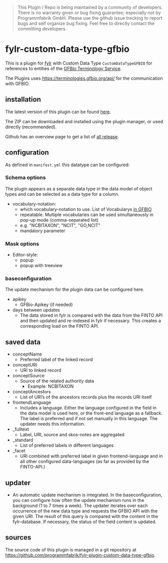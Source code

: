 > This Plugin / Repo is being maintained by a community of developers.
There is no warranty given or bug fixing guarantee; especially not by
Programmfabrik GmbH. Please use the github issue tracking to report bugs
and self organize bug fixing. Feel free to directly contact the committing
developers.

# fylr-custom-data-type-gfbio

This is a plugin for [fylr](https://documentation.fylr.cloud/docs) with Custom Data Type `CustomDataTypeGFBIO` for references to entities of the [GFBio Terminology Service](https://terminologies.gfbio.org/api/).

The Plugins uses <https://terminologies.gfbio.org/api/> for the communication with GFBIO.

## installation

The latest version of this plugin can be found [here](https://github.com/programmfabrik/fylr-plugin-custom-data-type-gfbio/releases/latest/download/customDataTypeGfbio.zip).

The ZIP can be downloaded and installed using the plugin manager, or used directly (recommended).

Github has an overview page to get a list of [all release](https://github.com/programmfabrik/fylr-plugin-custom-data-type-gfbio/releases/).

## configuration

As defined in `manifest.yml` this datatype can be configured:

### Schema options
The plugin appears as a separate data type in the data model of object types and can be selected as a data type for a column.

* vocabulary-notation:
  * which vocabulary-notation to use. List of Vocabularys [in GFBIO](https://data.bioontology.org/ontologies/)
  * repeatable. Multiple vocabularies can be used simultaneously in pop-up mode (comma-separated list)
  * e.g. "NCBITAXON", "NCIT", "GO,NCIT"
  * mandatory parameter


### Mask options
* Editor-style:
  * popup
  * popup with treeview


### baseconfiguration
The update mechanism for the plugin data can be configured here.

* apikey
  * GFBio-Apikey (if needed)
* days between updates
  * The data stored in fylr is compared with the data from the FINTO API and then updated and re-indexed in fylr if necessary. This creates a corresponding load on the FINTO API.


## saved data
* conceptName
    * Preferred label of the linked record
* conceptURI
    * URI to linked record
* conceptSource
    * Source of the related authority data
       * Example: NCBITAXON
* conceptAncestors
    * List of URI’s of the ancestors records plus the records URI itself
* frontendLanguage
  * Includes a language. Either the language configured in the field in the data model is used here, or the front-end language as a fallback. The label is preferred and if not set manually in this language. The updater needs this information.
* _fulltext
    * Label, URI, source and skos-notes are aggregated
* _standard
    * List of preferred labels in different languages
* _facet
    * URI combined with preferred label in given frontend-language and in all other configured data-languages (as far as provided by the FINTO-API.)



## updater
* An automatic update mechanism is integrated. In the baseconfiguration, you can configure how often the update mechanism runs in the background (1 to 7 times a week). The updater iterates over each occurrence of the new data type and requests the GFBIO API with the given URI. The result of this query is compared with the content in the fylr-database. If necessary, the status of the field content is updated.


## sources

The source code of this plugin is managed in a git repository at <https://github.com/programmfabrik/fylr-plugin-custom-data-type-gfbio>.
